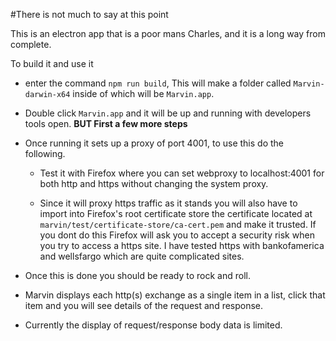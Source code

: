 #There is not much to say at this point

This is an electron app that is a poor mans Charles, and it is a long way from complete.

To build it and use it 

-	enter the command `npm run build`, This will make a folder called `Marvin-darwin-x64` inside of which will be `Marvin.app`.

-	Double click `Marvin.app` and it will be up and running with developers tools open. __BUT First a few more steps__

-	Once running it sets up a proxy of port 4001, to use this do the following.

	-	Test it with Firefox where you can set webproxy to localhost:4001 for both http and https without changing the system proxy.

	-	Since it will proxy https traffic as it stands you will also have to import into Firefox's root certificate store the certificate located at
`marvin/test/certificate-store/ca-cert.pem` and make it trusted. If you dont do this Firefox will ask you to accept a security risk when you try to access a https site. I have tested https with bankofamerica and wellsfargo which are quite complicated sites. 

-	Once this is done you should be ready to rock and roll.
-	Marvin displays each http(s) exchange as a single item in a list, click that item and you will see details of the request and response.
-	Currently the display of request/response body data is limited.